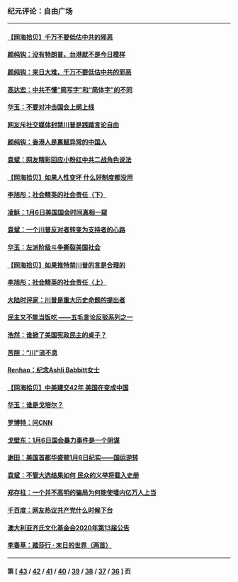 ### 纪元评论：自由广场
---
#### [【网海拾贝】千万不要低估中共的邪恶](../../pages/nsc993/n12692771.md) 
#### [颜纯钩：没有特朗普，台港就不是今日模样](../../pages/nsc993/n12692678.md) 
#### [颜纯钩：来日大难，千万不要低估中共的邪恶](../../pages/nsc993/n12692080.md) 
#### [高达宏：中共不懂“简写字”和“简体字”的不同](../../pages/nsc993/n12692068.md) 
#### [华玉：不要对冲击国会上纲上线](../../pages/nsc993/n12689948.md) 
#### [网友斥社交媒体封禁川普是践踏言论自由](../../pages/nsc993/n12687482.md) 
#### [颜纯钩：香港人是禀赋异常的中国人](../../pages/nsc993/n12685142.md) 
#### [袁斌：网友精彩回应小粉红中共二战角色说法](../../pages/nsc993/n12684994.md) 
#### [【网海拾贝】如果人性变坏 什么好制度都没用](../../pages/nsc993/n12683000.md) 
#### [李旭彤：社会精英的社会责任（下）](../../pages/nsc993/n12680604.md) 
#### [凌稣：1月6日美国国会时间真相一窥](../../pages/nsc993/n12682780.md) 
#### [袁斌：一个川普反对者转变为支持者的心路](../../pages/nsc993/n12682700.md) 
#### [华玉：左派阶级斗争撕裂美国社会](../../pages/nsc993/n12681226.md) 
#### [【网海拾贝】如果推特禁川普的言是合理的](../../pages/nsc993/n12681232.md) 
#### [李旭彤：社会精英的社会责任（上）](../../pages/nsc993/n12680501.md) 
#### [大陆时评家：川普是重大历史命题的提出者](../../pages/nsc993/n12679904.md) 
#### [民主又不能当饭吃 ——五毛言论反驳系列之一](../../pages/nsc993/n12679877.md) 
#### [浩然：谁掀了美国宪政民主的桌子？](../../pages/nsc993/n12679850.md) 
#### [苦胆：“川”流不息](../../pages/nsc993/n12678388.md) 
#### [Renhao：纪念Ashli Babbitt女士](../../pages/nsc993/n12678359.md) 
#### [【网海拾贝】中美建交42年 美国在变成中国](../../pages/nsc993/n12678324.md) 
#### [华玉：谁是戈培尔？](../../pages/nsc993/n12677515.md) 
#### [罗博特：问CNN](../../pages/nsc993/n12677172.md) 
#### [戈壁东：1月6日国会暴力事件是一个阴谋](../../pages/nsc993/n12674639.md) 
#### [谢田：美国首都华盛顿1月6日纪实——国运逆转](../../pages/nsc993/n12673190.md) 
#### [袁斌：不管大选结果如何 民众的义举将载入史册](../../pages/nsc993/n12672787.md) 
#### [郑存柱：一个并不高明的骗局为何能使墙内亿万人上当](../../pages/nsc993/n12671449.md) 
#### [千百度：网友热议共产党什么时候下台](../../pages/nsc993/n12670442.md) 
#### [澳大利亚齐氏文化基金会2020年第13届公告](../../pages/nsc993/n12670273.md) 
#### [李春草：踏莎行 · 末日的世界（两首）](../../pages/nsc993/n12670253.md) 

---
#### 第 [ [43](./43.md) / [42](./42.md) / [41](./41.md) / [40](./40.md) / [39](./39.md) / [38](./38.md) / [37](./37.md) / [36](./36.md) ] 页
